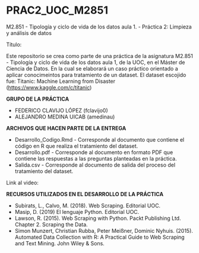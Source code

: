 # PRAC2_UOC_M2851
M2.851 - Tipología y ciclo de vida de los datos aula 1. - Práctica 2: Limpieza y análisis de datos

Título:

Este repositorio se crea como parte de una práctica de la asignatura M2.851 - Tipología y ciclo de vida de los datos aula 1, de la UOC, en el Máster de Ciencia de Datos. En la cual se elaborará un caso práctico orientado a aplicar conocimeintos para tratamiento de un dataset. El dataset escojido fue: Titanic: Machine Learning from Disaster (https://www.kaggle.com/c/titanic)

**GRUPO DE LA PRÁCTICA**
- FEDERICO CLAVIJO LÓPEZ (fclavijo0)
- ALEJANDRO MEDINA UICAB (amedinau)

**ARCHIVOS QUE HACEN PARTE DE LA ENTREGA**
- Desarrollo_Codigo.Rmd - Corresponde al documento que contiene el código en R que realiza el tratamiento del dataset.
- Desarrollo.pdf - Corresponde al documento en formato PDF que contiene las respuestas a las preguntas planteadas en la práctica.
- Salida.csv - Corresponde al documento de salida del proceso del tratamiento del dataset.

Link al video: 

**RECURSOS UTILIZADOS EN EL DESARROLLO DE LA PRÁCTICA**
- Subirats, L., Calvo, M. (2018). Web Scraping. Editorial UOC.
- Masip, D. (2019) El lenguaje Python. Editorial UOC.
- Lawson, R. (2015). Web Scraping with Python. Packt Publishing Ltd. Chapter 2. Scraping the Data.
- Simon Munzert, Christian Rubba, Peter Meißner, Dominic Nyhuis. (2015). Automated Data Collection with R: A Practical Guide to Web Scraping and Text Mining. John Wiley & Sons.
